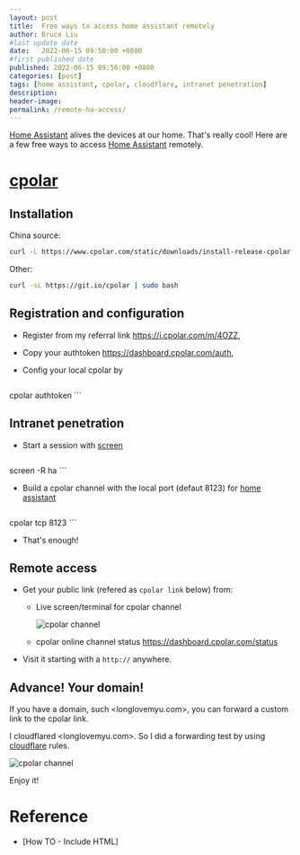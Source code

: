 ```yaml
---
layout: post
title:  Free ways to access home assistant remotely
author: Bruce Liu
#last update date
date:   2022-06-15 09:50:00 +0800
#first published date
published: 2022-06-15 09:50:00 +0800
categories: [post]
tags: [home assistant, cpolar, cloudflare, intranet penetration]
description: 
header-image: 
permalink: /remote-ha-access/
---
```

[Home Assistant] alives the devices at our home. That's really cool! Here are a few free ways to access [Home Assistant] remotely.

<!--the above is the excerpt-->
<!--more-->
<!--the following is the text-->

# [cpolar]

## Installation

China source:

```sh
curl -L https://www.cpolar.com/static/downloads/install-release-cpolar.sh | sudo bash
```

Other:

```sh
curl -sL https://git.io/cpolar | sudo bash
```

## Registration and configuration

- Register from my referral link <https://i.cpolar.com/m/4OZZ>,

- Copy your authtoken <https://dashboard.cpolar.com/auth>,

- Config your local cpolar by

	```sh
cpolar authtoken <place your token here>
	```

## Intranet penetration

- Start a session with [screen]

	```sh
screen -R ha
	```

- Build a cpolar channel with the local port (defaut 8123) for [home assistant]

	```sh
cpolar tcp 8123
	```

- That's enough!

## Remote access

- Get your public link (refered as `cpolar link` below) from:

	- Live screen/terminal for cpolar channel
	
		![cpolar channel](//assets/pics/ha-build-cpolar-channel-linux.png)
		
	- cpolar online channel status <https://dashboard.cpolar.com/status>

- Visit it starting with a `http://` anywhere.

## Advance! Your domain!

If you have a domain, such <longlovemyu.com>, you can forward a custom link to the cpolar link.

I cloudflared <longlovemyu.com>. So I did a forwarding test by using [cloudflare] rules.

![cpolar channel](//assets/pics/ha-forward-cpolar-link.png)

Enjoy it!


# Reference
- [How TO - Include HTML]

<!--links-->
[cpolar]: https://i.cpolar.com/m/4OZZ
[screen]: https://www.gnu.org/software/screen
[home assistant]: https://www.home-assistant.io/
[Home Assistant]: https://www.home-assistant.io/
[cloudflare]: https://www.cloudflare.com/
